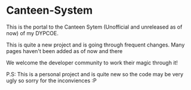 # Canteen-System

This is the portal to the Canteen Sytem (Unofficial and unreleased as of now) of my DYPCOE. 

This is quite a new project and is going through frequent changes. Many pages haven't been added as of now and there

We welcome the developer community to work their magic through it!

P.S: This is a personal project and is quite new so the code may be very ugly so sorry for the inconviences :P

